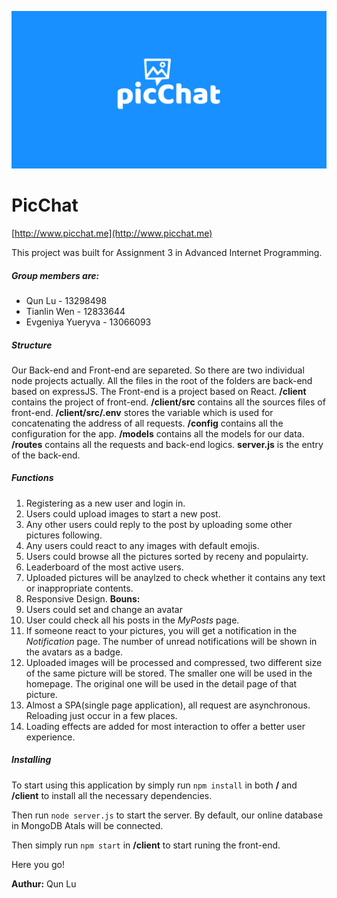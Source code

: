 ![Tux, the Linux mascot](/client/public/images/picChat-logo.png)
# PicChat 
[http://www.picchat.me](http://www.picchat.me)

This project was built for Assignment 3 in Advanced Internet Programming.

##### Group members are: 
- Qun Lu - 13298498
- Tianlin Wen - 12833644 
- Evgeniya Yueryva - 13066093

##### Structure
Our Back-end and Front-end are separeted. So there are two individual node projects actually. All the files in the root of the folders are back-end based on expressJS. The Front-end is a project based on React.
**/client** contains the project of front-end.
**/client/src** contains all the sources files of front-end.
**/client/src/.env** stores the variable which is used for concatenating the address of all requests.
**/config** contains all the configuration for the app.
**/models** contains all the models for our data.
**/routes** contains all the requests and back-end logics.
**server.js** is the entry of the back-end.

##### Functions
1. Registering as a new user and login in.
2. Users could upload images to start a new post.
3. Any other users could reply to the post by uploading some other pictures following.
4. Any users could react to any images with default emojis.
5. Users could browse all the pictures sorted by receny and populairty.
6. Leaderboard of the most active users.
7. Uploaded pictures will be anaylzed to check whether it contains any text or inappropriate contents.
8. Responsive Design.
**Bouns:**
7. Users could set and change an avatar
8. User could check all his posts in the *MyPosts* page.
9. If someone react to your pictures, you will get a notification in the *Notification* page. The number of unread notifications will be shown in the avatars as a badge.
10. Uploaded images will be processed and compressed, two different size of the same picture will be stored. The smaller one will be used in the homepage. The original one will be used in the detail page of that picture.
11. Almost a SPA(single page application), all request are asynchronous. Reloading just occur in a few places.
12. Loading effects are added for most interaction to offer a better user experience.


##### Installing
To start using this application by simply run `npm install` in both **/** and **/client** to install all the necessary dependencies.

Then run `node server.js` to start the server. By default, our online database in MongoDB Atals will be connected.

Then simply run `npm start` in **/client** to start runing the front-end.

Here you go!



**Authur:** Qun Lu